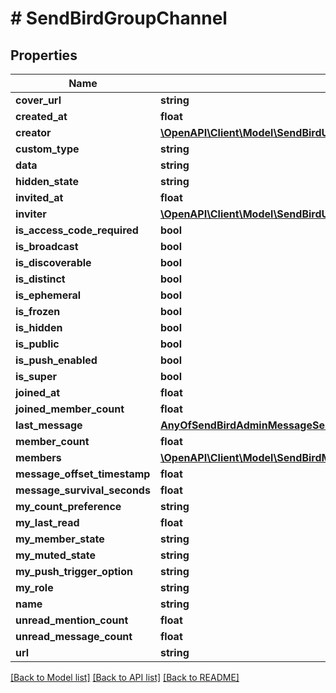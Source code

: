 # # SendBirdGroupChannel

## Properties

Name | Type | Description | Notes
------------ | ------------- | ------------- | -------------
**cover_url** | **string** |  | [optional]
**created_at** | **float** |  | [optional]
**creator** | [**\OpenAPI\Client\Model\SendBirdUser**](SendBirdUser.md) |  | [optional]
**custom_type** | **string** |  | [optional]
**data** | **string** |  | [optional]
**hidden_state** | **string** |  | [optional]
**invited_at** | **float** |  | [optional]
**inviter** | [**\OpenAPI\Client\Model\SendBirdUser**](SendBirdUser.md) |  | [optional]
**is_access_code_required** | **bool** |  | [optional]
**is_broadcast** | **bool** |  | [optional]
**is_discoverable** | **bool** |  | [optional]
**is_distinct** | **bool** |  | [optional]
**is_ephemeral** | **bool** |  | [optional]
**is_frozen** | **bool** |  | [optional]
**is_hidden** | **bool** |  | [optional]
**is_public** | **bool** |  | [optional]
**is_push_enabled** | **bool** |  | [optional]
**is_super** | **bool** |  | [optional]
**joined_at** | **float** |  | [optional]
**joined_member_count** | **float** |  | [optional]
**last_message** | [**AnyOfSendBirdAdminMessageSendBirdUserMessageSendBirdFileMessage**](AnyOfSendBirdAdminMessageSendBirdUserMessageSendBirdFileMessage.md) |  | [optional]
**member_count** | **float** |  | [optional]
**members** | [**\OpenAPI\Client\Model\SendBirdMember[]**](SendBirdMember.md) |  | [optional]
**message_offset_timestamp** | **float** |  | [optional]
**message_survival_seconds** | **float** |  | [optional]
**my_count_preference** | **string** |  | [optional]
**my_last_read** | **float** |  | [optional]
**my_member_state** | **string** |  | [optional]
**my_muted_state** | **string** |  | [optional]
**my_push_trigger_option** | **string** |  | [optional]
**my_role** | **string** |  | [optional]
**name** | **string** |  | [optional]
**unread_mention_count** | **float** |  | [optional]
**unread_message_count** | **float** |  | [optional]
**url** | **string** |  | [optional]

[[Back to Model list]](../../README.md#models) [[Back to API list]](../../README.md#endpoints) [[Back to README]](../../README.md)

